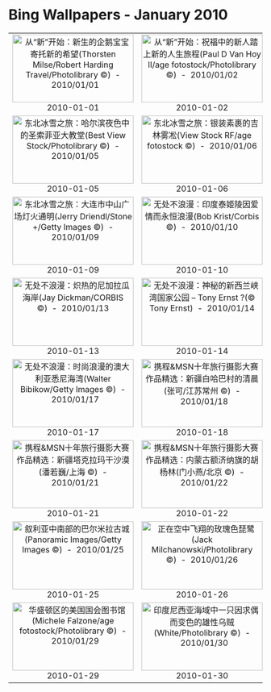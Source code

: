 # Bing Wallpapers - January 2010

| | | | |
|:-------------------------:|:-------------------------:|:-------------------------:|:-------------------------:|
| <a href="https://bing.ee123.net/img/cn/fhd/2010/01/01.jpg" target="_blank"><img src="https://bing.ee123.net/img/cn/fhd/2010/01/01.jpg" width="240" height="135" alt="从“新”开始：新生的企鹅宝宝寄托新的希望(Thorsten Milse/Robert Harding Travel/Photolibrary ©)  -  2010/01/01" title="从“新”开始：新生的企鹅宝宝寄托新的希望(Thorsten Milse/Robert Harding Travel/Photolibrary ©)  -  2010/01/01"></a><br>2010-01-01<br> | <a href="https://bing.ee123.net/img/cn/fhd/2010/01/02.jpg" target="_blank"><img src="https://bing.ee123.net/img/cn/fhd/2010/01/02.jpg" width="240" height="135" alt="从“新”开始：祝福中的新人踏上新的人生旅程(Paul D Van Hoy II/age fotostock/Photolibrary ©)  -  2010/01/02" title="从“新”开始：祝福中的新人踏上新的人生旅程(Paul D Van Hoy II/age fotostock/Photolibrary ©)  -  2010/01/02"></a><br>2010-01-02<br> | <a href="https://bing.ee123.net/img/cn/fhd/2010/01/03.jpg" target="_blank"><img src="https://bing.ee123.net/img/cn/fhd/2010/01/03.jpg" width="240" height="135" alt="科罗拉多州落基山国家公园中的长尾黄鼬(Joe McDonald/CORBIS ©)  -  2010/01/03" title="科罗拉多州落基山国家公园中的长尾黄鼬(Joe McDonald/CORBIS ©)  -  2010/01/03"></a><br>2010-01-03<br> | <a href="https://bing.ee123.net/img/cn/fhd/2010/01/04.jpg" target="_blank"><img src="https://bing.ee123.net/img/cn/fhd/2010/01/04.jpg" width="240" height="135" alt="东北冰雪之旅：一年一度的哈尔滨冰雪节今天盛大开幕(Christian Kober/Photolibrary ©)  -  2010/01/04" title="东北冰雪之旅：一年一度的哈尔滨冰雪节今天盛大开幕(Christian Kober/Photolibrary ©)  -  2010/01/04"></a><br>2010-01-04<br> |
| <a href="https://bing.ee123.net/img/cn/fhd/2010/01/05.jpg" target="_blank"><img src="https://bing.ee123.net/img/cn/fhd/2010/01/05.jpg" width="240" height="135" alt="东北冰雪之旅：哈尔滨夜色中的圣索菲亚大教堂(Best View Stock/Photolibrary ©)  -  2010/01/05" title="东北冰雪之旅：哈尔滨夜色中的圣索菲亚大教堂(Best View Stock/Photolibrary ©)  -  2010/01/05"></a><br>2010-01-05<br> | <a href="https://bing.ee123.net/img/cn/fhd/2010/01/06.jpg" target="_blank"><img src="https://bing.ee123.net/img/cn/fhd/2010/01/06.jpg" width="240" height="135" alt="东北冰雪之旅：银装素裹的吉林雾凇(View Stock RF/age fotostock ©)  -  2010/01/06" title="东北冰雪之旅：银装素裹的吉林雾凇(View Stock RF/age fotostock ©)  -  2010/01/06"></a><br>2010-01-06<br> | <a href="https://bing.ee123.net/img/cn/fhd/2010/01/07.jpg" target="_blank"><img src="https://bing.ee123.net/img/cn/fhd/2010/01/07.jpg" width="240" height="135" alt="东北冰雪之旅：东北最高峰吉林长白山(China Tourism Press/Riser ©)  -  2010/01/07" title="东北冰雪之旅：东北最高峰吉林长白山(China Tourism Press/Riser ©)  -  2010/01/07"></a><br>2010-01-07<br> | <a href="https://bing.ee123.net/img/cn/fhd/2010/01/08.jpg" target="_blank"><img src="https://bing.ee123.net/img/cn/fhd/2010/01/08.jpg" width="240" height="135" alt="东北冰雪之旅：冬阳下的东北农家院(TAO Images Limited/Tao Images/Photolibrary ©)  -  2010/01/08" title="东北冰雪之旅：冬阳下的东北农家院(TAO Images Limited/Tao Images/Photolibrary ©)  -  2010/01/08"></a><br>2010-01-08<br> |
| <a href="https://bing.ee123.net/img/cn/fhd/2010/01/09.jpg" target="_blank"><img src="https://bing.ee123.net/img/cn/fhd/2010/01/09.jpg" width="240" height="135" alt="东北冰雪之旅：大连市中山广场灯火通明(Jerry Driendl/Stone +/Getty Images ©)  -  2010/01/09" title="东北冰雪之旅：大连市中山广场灯火通明(Jerry Driendl/Stone +/Getty Images ©)  -  2010/01/09"></a><br>2010-01-09<br> | <a href="https://bing.ee123.net/img/cn/fhd/2010/01/10.jpg" target="_blank"><img src="https://bing.ee123.net/img/cn/fhd/2010/01/10.jpg" width="240" height="135" alt="无处不浪漫：印度泰姬陵因爱情而永恒浪漫(Bob Krist/Corbis ©)  -  2010/01/10" title="无处不浪漫：印度泰姬陵因爱情而永恒浪漫(Bob Krist/Corbis ©)  -  2010/01/10"></a><br>2010-01-10<br> | <a href="https://bing.ee123.net/img/cn/fhd/2010/01/11.jpg" target="_blank"><img src="https://bing.ee123.net/img/cn/fhd/2010/01/11.jpg" width="240" height="135" alt="无处不浪漫：云淡风轻的华盛顿州立公园(Michael Sedam/Photolibrary ©)  -  2010/01/11" title="无处不浪漫：云淡风轻的华盛顿州立公园(Michael Sedam/Photolibrary ©)  -  2010/01/11"></a><br>2010-01-11<br> | <a href="https://bing.ee123.net/img/cn/fhd/2010/01/12.jpg" target="_blank"><img src="https://bing.ee123.net/img/cn/fhd/2010/01/12.jpg" width="240" height="135" alt="无处不浪漫：如邻家女孩般亲切的瑞典老城(Jaynes Gallery ©)  -  2010/01/12" title="无处不浪漫：如邻家女孩般亲切的瑞典老城(Jaynes Gallery ©)  -  2010/01/12"></a><br>2010-01-12<br> |
| <a href="https://bing.ee123.net/img/cn/fhd/2010/01/13.jpg" target="_blank"><img src="https://bing.ee123.net/img/cn/fhd/2010/01/13.jpg" width="240" height="135" alt="无处不浪漫：炽热的尼加拉瓜海岸(Jay Dickman/CORBIS ©)  -  2010/01/13" title="无处不浪漫：炽热的尼加拉瓜海岸(Jay Dickman/CORBIS ©)  -  2010/01/13"></a><br>2010-01-13<br> | <a href="https://bing.ee123.net/img/cn/fhd/2010/01/14.jpg" target="_blank"><img src="https://bing.ee123.net/img/cn/fhd/2010/01/14.jpg" width="240" height="135" alt="无处不浪漫：神秘的新西兰峡湾国家公园 – Tony Ernst ?(© Tony Ernst)  -  2010/01/14" title="无处不浪漫：神秘的新西兰峡湾国家公园 – Tony Ernst ?(© Tony Ernst)  -  2010/01/14"></a><br>2010-01-14<br> | <a href="https://bing.ee123.net/img/cn/fhd/2010/01/15.jpg" target="_blank"><img src="https://bing.ee123.net/img/cn/fhd/2010/01/15.jpg" width="240" height="135" alt="无处不浪漫：皇室的浪漫情怀飘荡在卢森堡上空(John B. MuellerGetty Images ©)  -  2010/01/15" title="无处不浪漫：皇室的浪漫情怀飘荡在卢森堡上空(John B. MuellerGetty Images ©)  -  2010/01/15"></a><br>2010-01-15<br> | <a href="https://bing.ee123.net/img/cn/fhd/2010/01/16.jpg" target="_blank"><img src="https://bing.ee123.net/img/cn/fhd/2010/01/16.jpg" width="240" height="135" alt="无处不浪漫：浪漫的黎巴嫩贝鲁特(Paul Thuysbaert/Photolibrary ©)  -  2010/01/16" title="无处不浪漫：浪漫的黎巴嫩贝鲁特(Paul Thuysbaert/Photolibrary ©)  -  2010/01/16"></a><br>2010-01-16<br> |
| <a href="https://bing.ee123.net/img/cn/fhd/2010/01/17.jpg" target="_blank"><img src="https://bing.ee123.net/img/cn/fhd/2010/01/17.jpg" width="240" height="135" alt="无处不浪漫：时尚浪漫的澳大利亚悉尼海湾(Walter Bibikow/Getty Images ©)  -  2010/01/17" title="无处不浪漫：时尚浪漫的澳大利亚悉尼海湾(Walter Bibikow/Getty Images ©)  -  2010/01/17"></a><br>2010-01-17<br> | <a href="https://bing.ee123.net/img/cn/fhd/2010/01/18.jpg" target="_blank"><img src="https://bing.ee123.net/img/cn/fhd/2010/01/18.jpg" width="240" height="135" alt="携程&MSN十年旅行摄影大赛作品精选：新疆白哈巴村的清晨(张可/江苏常州 ©)  -  2010/01/18" title="携程&MSN十年旅行摄影大赛作品精选：新疆白哈巴村的清晨(张可/江苏常州 ©)  -  2010/01/18"></a><br>2010-01-18<br> | <a href="https://bing.ee123.net/img/cn/fhd/2010/01/19.jpg" target="_blank"><img src="https://bing.ee123.net/img/cn/fhd/2010/01/19.jpg" width="240" height="135" alt="携程&MSN十年旅行摄影大赛作品精选：云南丽江的乡村太安(李廷刚/四川成都 ©)  -  2010/01/19" title="携程&MSN十年旅行摄影大赛作品精选：云南丽江的乡村太安(李廷刚/四川成都 ©)  -  2010/01/19"></a><br>2010-01-19<br> | <a href="https://bing.ee123.net/img/cn/fhd/2010/01/20.jpg" target="_blank"><img src="https://bing.ee123.net/img/cn/fhd/2010/01/20.jpg" width="240" height="135" alt="携程&MSN十年旅行摄影大赛作品精选：内蒙古呼伦贝尔草原(李长山/北京 ©)  -  2010/01/20" title="携程&MSN十年旅行摄影大赛作品精选：内蒙古呼伦贝尔草原(李长山/北京 ©)  -  2010/01/20"></a><br>2010-01-20<br> |
| <a href="https://bing.ee123.net/img/cn/fhd/2010/01/21.jpg" target="_blank"><img src="https://bing.ee123.net/img/cn/fhd/2010/01/21.jpg" width="240" height="135" alt="携程&MSN十年旅行摄影大赛作品精选：新疆塔克拉玛干沙漠(潘若巍/上海 ©)  -  2010/01/21" title="携程&MSN十年旅行摄影大赛作品精选：新疆塔克拉玛干沙漠(潘若巍/上海 ©)  -  2010/01/21"></a><br>2010-01-21<br> | <a href="https://bing.ee123.net/img/cn/fhd/2010/01/22.jpg" target="_blank"><img src="https://bing.ee123.net/img/cn/fhd/2010/01/22.jpg" width="240" height="135" alt="携程&MSN十年旅行摄影大赛作品精选：内蒙古额济纳旗的胡杨林(门小燕/北京 ©)  -  2010/01/22" title="携程&MSN十年旅行摄影大赛作品精选：内蒙古额济纳旗的胡杨林(门小燕/北京 ©)  -  2010/01/22"></a><br>2010-01-22<br> | <a href="https://bing.ee123.net/img/cn/fhd/2010/01/23.jpg" target="_blank"><img src="https://bing.ee123.net/img/cn/fhd/2010/01/23.jpg" width="240" height="135" alt="西班牙的维京海盗节(Bjorn Svensson/age fotostock ©)  -  2010/01/23" title="西班牙的维京海盗节(Bjorn Svensson/age fotostock ©)  -  2010/01/23"></a><br>2010-01-23<br> | <a href="https://bing.ee123.net/img/cn/fhd/2010/01/24.jpg" target="_blank"><img src="https://bing.ee123.net/img/cn/fhd/2010/01/24.jpg" width="240" height="135" alt="夜色中的法国巴黎街巷(Peet Simard/Corbis ©)  -  2010/01/24" title="夜色中的法国巴黎街巷(Peet Simard/Corbis ©)  -  2010/01/24"></a><br>2010-01-24<br> |
| <a href="https://bing.ee123.net/img/cn/fhd/2010/01/25.jpg" target="_blank"><img src="https://bing.ee123.net/img/cn/fhd/2010/01/25.jpg" width="240" height="135" alt="叙利亚中南部的巴尔米拉古城(Panoramic Images/Getty Images ©)  -  2010/01/25" title="叙利亚中南部的巴尔米拉古城(Panoramic Images/Getty Images ©)  -  2010/01/25"></a><br>2010-01-25<br> | <a href="https://bing.ee123.net/img/cn/fhd/2010/01/26.jpg" target="_blank"><img src="https://bing.ee123.net/img/cn/fhd/2010/01/26.jpg" width="240" height="135" alt="正在空中飞翔的玫瑰色琵鹭(Jack Milchanowski/Photolibrary ©)  -  2010/01/26" title="正在空中飞翔的玫瑰色琵鹭(Jack Milchanowski/Photolibrary ©)  -  2010/01/26"></a><br>2010-01-26<br> | <a href="https://bing.ee123.net/img/cn/fhd/2010/01/27.jpg" target="_blank"><img src="https://bing.ee123.net/img/cn/fhd/2010/01/27.jpg" width="240" height="135" alt="冬季里的滑雪爱好者(Brian Stevenson/Corbis ©)  -  2010/01/27" title="冬季里的滑雪爱好者(Brian Stevenson/Corbis ©)  -  2010/01/27"></a><br>2010-01-27<br> | <a href="https://bing.ee123.net/img/cn/fhd/2010/01/28.jpg" target="_blank"><img src="https://bing.ee123.net/img/cn/fhd/2010/01/28.jpg" width="240" height="135" alt="蒙大拿州从树上一跃而下的美洲狮(Daniel J. Cox/Corbis ©)  -  2010/01/28" title="蒙大拿州从树上一跃而下的美洲狮(Daniel J. Cox/Corbis ©)  -  2010/01/28"></a><br>2010-01-28<br> |
| <a href="https://bing.ee123.net/img/cn/fhd/2010/01/29.jpg" target="_blank"><img src="https://bing.ee123.net/img/cn/fhd/2010/01/29.jpg" width="240" height="135" alt="华盛顿区的美国国会图书馆(Michele Falzone/age fotostock/Photolibrary ©)  -  2010/01/29" title="华盛顿区的美国国会图书馆(Michele Falzone/age fotostock/Photolibrary ©)  -  2010/01/29"></a><br>2010-01-29<br> | <a href="https://bing.ee123.net/img/cn/fhd/2010/01/30.jpg" target="_blank"><img src="https://bing.ee123.net/img/cn/fhd/2010/01/30.jpg" width="240" height="135" alt="印度尼西亚海域中一只因求偶而变色的雄性乌贼(White/Photolibrary ©)  -  2010/01/30" title="印度尼西亚海域中一只因求偶而变色的雄性乌贼(White/Photolibrary ©)  -  2010/01/30"></a><br>2010-01-30<br> | <a href="https://bing.ee123.net/img/cn/fhd/2010/01/31.jpg" target="_blank"><img src="https://bing.ee123.net/img/cn/fhd/2010/01/31.jpg" width="240" height="135" alt="韩国东部江原道被积雪覆盖的山庙(YONHAP/Corbis ©)  -  2010/01/31" title="韩国东部江原道被积雪覆盖的山庙(YONHAP/Corbis ©)  -  2010/01/31"></a><br>2010-01-31<br> |  |
